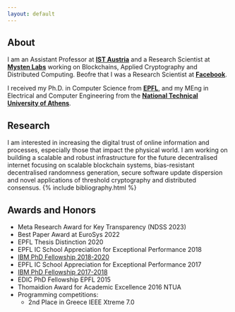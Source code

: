```yaml
---
layout: default
---
```

## About

I am an Assistant Professor at **[IST Austria](https://ist.ac.at/en/research/kokoris-group/)** and a Research Scientist at **[Mysten Labs](https://mystenlabs.com/)** working on Blockchains, Applied Cryptography and Distributed Computing. Beofre that I was a Research Scientist at **[Facebook](https://ch.linkedin.com/in/eleftherios-kokoris-kogias-52836274)**. 

I received my Ph.D. in Computer Science from  **[EPFL](https://people.epfl.ch/eleftherios.kokoriskogias?lang=en)**, 
and my MEng in Electrical and Computer Engineering from the **[National Technical University of Athens](https://www.ece.ntua.gr/en)**.

## Research

I am interested in increasing the digital trust of online information and processes, especially those that impact the physical world.
I am working on building a scalable and robust infrastructure for the future decentralised internet focusing on scalable blockchain systems, bias-resistant decentralised randomness generation, secure software update dispersion and novel applications of threshold cryptography and distributed consensus.
{% include bibliography.html %}

## Awards and Honors
*   Meta Research Award for Key Transparency (NDSS 2023)
*   Best Paper Award at EuroSys 2022
*   EPFL Thesis Distinction 2020
*   EPFL IC School Appreciation for Exceptional Performance 2018
*   [IBM PhD Fellowship 2018-2020](https://actu.epfl.ch/news/a-second-ibm-fellowship-awarded-to-lefteris-koko-2/)
*   EPFL IC School Appreciation for Exceptional Performance 2017
*   [IBM PhD Fellowship 2017-2018](https://actu.epfl.ch/news/ibm-fellowship-given-to-lefteris-kokoris-kogias/)
*   EDIC PhD Fellowship EPFL 2015
*   Thomaidion Award for Academic Excellence 2016 NTUA
*   Programming competitions:
    *   2nd Place in Greece IEEE Xtreme 7.0
  